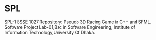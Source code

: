 # SPL
SPL-1 BSSE 1027 Repository:
Pseudo 3D Racing Game in C++ and SFML.
Software Project Lab-01,Bsc in Software Engineering,
Institute of Information Technology,University Of Dhaka.
